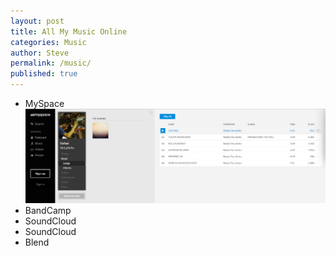 ```yaml
---
layout: post
title: All My Music Online
categories: Music
author: Steve
permalink: /music/
published: true
---
```


+ MySpace
![MySpace took down all of these songs](/img/RafailDeLaGetoMyspace.png)
+ BandCamp
+ SoundCloud
+ SoundCloud
+ Blend
